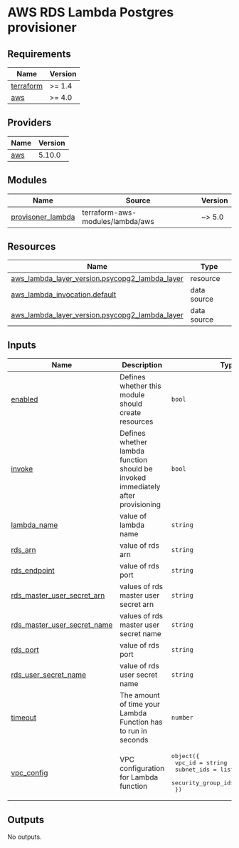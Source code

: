 # AWS RDS Lambda Postgres provisioner
<!-- BEGINNING OF PRE-COMMIT-TERRAFORM DOCS HOOK -->
## Requirements

| Name | Version |
|------|---------|
| <a name="requirement_terraform"></a> [terraform](#requirement\_terraform) | >= 1.4 |
| <a name="requirement_aws"></a> [aws](#requirement\_aws) | >= 4.0 |

## Providers

| Name | Version |
|------|---------|
| <a name="provider_aws"></a> [aws](#provider\_aws) | 5.10.0 |

## Modules

| Name | Source | Version |
|------|--------|---------|
| <a name="module_provisoner_lambda"></a> [provisoner\_lambda](#module\_provisoner\_lambda) | terraform-aws-modules/lambda/aws | ~> 5.0 |

## Resources

| Name | Type |
|------|------|
| [aws_lambda_layer_version.psycopg2_lambda_layer](https://registry.terraform.io/providers/hashicorp/aws/latest/docs/resources/lambda_layer_version) | resource |
| [aws_lambda_invocation.default](https://registry.terraform.io/providers/hashicorp/aws/latest/docs/data-sources/lambda_invocation) | data source |
| [aws_lambda_layer_version.psycopg2_lambda_layer](https://registry.terraform.io/providers/hashicorp/aws/latest/docs/data-sources/lambda_layer_version) | data source |

## Inputs

| Name | Description | Type | Default | Required |
|------|-------------|------|---------|:--------:|
| <a name="input_enabled"></a> [enabled](#input\_enabled) | Defines whether this module should create resources | `bool` | `true` | no |
| <a name="input_invoke"></a> [invoke](#input\_invoke) | Defines whether lambda function should be invoked immediately after provisioning | `bool` | `true` | no |
| <a name="input_lambda_name"></a> [lambda\_name](#input\_lambda\_name) | value of lambda name | `string` | n/a | yes |
| <a name="input_rds_arn"></a> [rds\_arn](#input\_rds\_arn) | value of rds arn | `string` | n/a | yes |
| <a name="input_rds_endpoint"></a> [rds\_endpoint](#input\_rds\_endpoint) | value of rds port | `string` | n/a | yes |
| <a name="input_rds_master_user_secret_arn"></a> [rds\_master\_user\_secret\_arn](#input\_rds\_master\_user\_secret\_arn) | values of rds master user secret arn | `string` | n/a | yes |
| <a name="input_rds_master_user_secret_name"></a> [rds\_master\_user\_secret\_name](#input\_rds\_master\_user\_secret\_name) | values of rds master user secret name | `string` | `null` | no |
| <a name="input_rds_port"></a> [rds\_port](#input\_rds\_port) | value of rds port | `string` | n/a | yes |
| <a name="input_rds_user_secret_name"></a> [rds\_user\_secret\_name](#input\_rds\_user\_secret\_name) | value of rds user secret name | `string` | n/a | yes |
| <a name="input_timeout"></a> [timeout](#input\_timeout) | The amount of time your Lambda Function has to run in seconds | `number` | `30` | no |
| <a name="input_vpc_config"></a> [vpc\_config](#input\_vpc\_config) | VPC configuration for Lambda function | <pre>object({<br>    vpc_id             = string<br>    subnet_ids         = list(string)<br>    security_group_ids = list(string)<br>  })</pre> | n/a | yes |

## Outputs

No outputs.
<!-- END OF PRE-COMMIT-TERRAFORM DOCS HOOK -->
